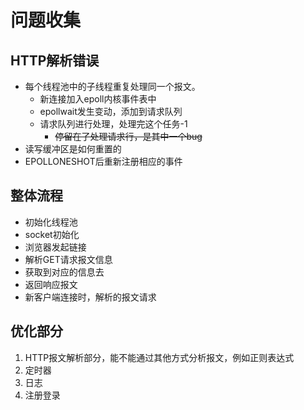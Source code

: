 问题收集
===

## HTTP解析错误

- 每个线程池中的子线程重复处理同一个报文。
  - 新连接加入epoll内核事件表中
  - epollwait发生变动，添加到请求队列
  - 请求队列进行处理，处理完这个任务-1
    - ~~停留在了处理请求行，是其中一个bug~~
- 读写缓冲区是如何重置的
- EPOLLONESHOT后重新注册相应的事件

## 整体流程

- 初始化线程池
- socket初始化
- 浏览器发起链接
- 解析GET请求报文信息
- 获取到对应的信息去
- 返回响应报文
- 新客户端连接时，解析的报文请求

## 优化部分

1. HTTP报文解析部分，能不能通过其他方式分析报文，例如正则表达式
1. 定时器
1. 日志
1. 注册登录

